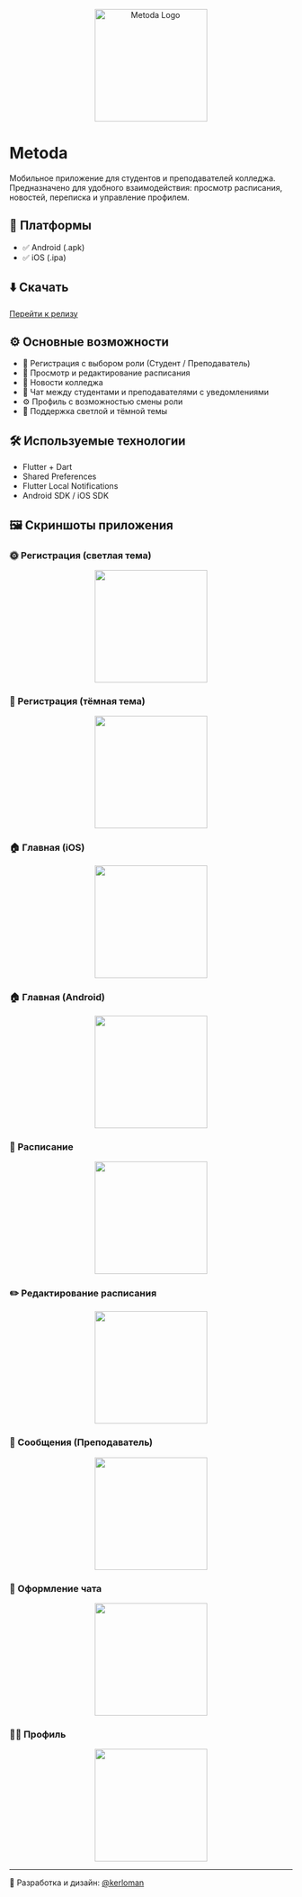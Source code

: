 <p align="center">
  <img src="assets/images/logo/metoda_logo_lighttheme.png" alt="Metoda Logo" width="200"/>
</p>

# Metoda

Мобильное приложение для студентов и преподавателей колледжа. Предназначено для удобного взаимодействия: просмотр расписания, новостей, переписка и управление профилем.

## 📱 Платформы

- ✅ Android (.apk)
- ✅ iOS (.ipa)

## ⬇️ Скачать

[Перейти к релизу](https://github.com/kerloman/metoda/releases)

## ⚙️ Основные возможности

- 👤 Регистрация с выбором роли (Студент / Преподаватель)
- 📅 Просмотр и редактирование расписания
- 📰 Новости колледжа
- 💬 Чат между студентами и преподавателями с уведомлениями
- ⚙️ Профиль с возможностью смены роли
- 🌙 Поддержка светлой и тёмной темы

## 🛠️ Используемые технологии

- Flutter + Dart
- Shared Preferences
- Flutter Local Notifications
- Android SDK / iOS SDK

## 🖼️ Скриншоты приложения

### 🌞 Регистрация (светлая тема)
<p align="center">
  <img src="assets/images/screenshots/registration_light.png" width="200"/>
</p>

### 🌙 Регистрация (тёмная тема)
<p align="center">
  <img src="assets/images/screenshots/registration_dark.png" width="200"/>
</p>

### 🏠 Главная (iOS)
<p align="center">
  <img src="assets/images/screenshots/home_ios.png" width="200"/>
</p>

### 🏠 Главная (Android)
<p align="center">
  <img src="assets/images/screenshots/home_android.png" width="200"/>
</p>

### 📅 Расписание
<p align="center">
  <img src="assets/images/screenshots/schedule.png" width="200"/>
</p>

### ✏️ Редактирование расписания
<p align="center">
  <img src="assets/images/screenshots/edit_schedule.png" width="200"/>
</p>

### 💬 Сообщения (Преподаватель)
<p align="center">
  <img src="assets/images/screenshots/messages_teacher.png" width="200"/>
</p>

### 💭 Оформление чата
<p align="center">
  <img src="assets/images/screenshots/chat_style_teacher.png" width="200"/>

### 🙋‍♂️ Профиль
<p align="center">
  <img src="assets/images/screenshots/profile.png" width="200"/>
</p>

---

📌 Разработка и дизайн: [@kerloman](https://github.com/kerloman)